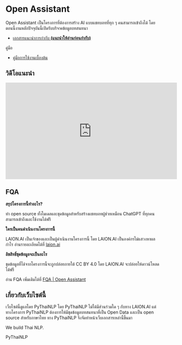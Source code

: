 # Open Assistant

Open Assistant เป็นโครงการที่ต้องการสร้าง AI แบบแชทบอทที่ทุก ๆ คนสามารถเข้าถึงได้ โดยตอนนี้งานหลักปัจจุบันนี้เปิดรับบริจาคข้อมูลบทสนทนา

- [เอกสารแนะนำการกำกับ **(แนะนำให้อ่านก่อนกำกับ)**](./guidelines)

คู่มือ

- [คู่มือการใช้งานเบื้องต้น](./basic)

## วิดีโอแนะนำ

<iframe width="560" height="315" src="https://www.youtube.com/embed/64Izfm24FKA" title="YouTube video player" frameborder="0" allow="accelerometer; autoplay; clipboard-write; encrypted-media; gyroscope; picture-in-picture; web-share" allowfullscreen></iframe>

## FQA

**สรุปโครงการนี้ทำอะไร?**

ทำ open source ทั้งโมเดลและชุดข้อมูลสำหรับสร้างแชทบอทผู้ช่วยเหมือน ChatGPT ที่ทุกคนสามารถเข้าถึงและใช้งานได้ฟรี

**ใครเป็นคนดำเนินงานโครงการนี้**

LAION.AI เป็นเจ้าของและเป็นผู้ดำเนินงานโครงการนี้ โดย LAION.AI เป็นองค์กรไม่แสวงหาผลกำไร อ่านรายละเอียดได้ที่ [laion.ai](https://laion.ai/)

**ลิขสิทธิ์ชุดข้อมูลจะเป็นอะไร**

ชุดข้อมูลที่ได้จากโครงการนี้จะถูกปล่อยภายใต้ CC BY 4.0 โดย LAION.AI จะปล่อยให้ดาวน์โหลดได้ฟรี

อ่าน FQA เพิ่มเติมได้ที่ [FQA | Open Assistant](https://projects.laion.ai/Open-Assistant/docs/faq#can-i-download-the-data)




## เกี่ยวกับเว็บไซต์นี้

เว็บไซต์นี้ดูแลโดย PyThaiNLP โดย PyThaiNLP ไม่ได้มีส่วนร่วมใด ๆ กับทาง LAION.AI แต่ทางโครงการ PyThaiNLP ต้องการให้มีชุดข้อมูลบทสนทนาที่เป็น Open Data และเป็น open source สำหรับภาษาไทย ทาง PyThaiNLP จึงจัดทำหน้าเว็บเอกสารเหล่านี้ขึ้นมา



We build Thai NLP.

PyThaiNLP
